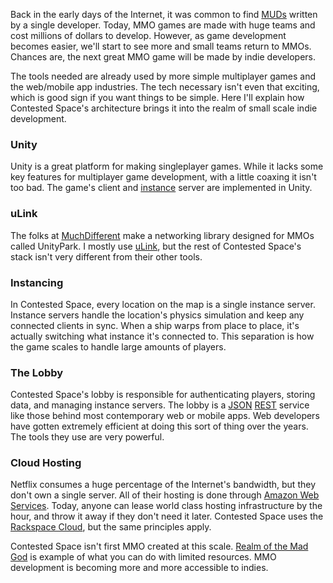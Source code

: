 Back in the early days of the Internet, it was common to find [MUDs](http://en.wikipedia.org/wiki/MUD) written by a single developer. Today, MMO games are made with huge teams and cost millions of dollars to develop. However, as game development becomes easier, we'll start to see more and small teams return to MMOs. Chances are, the next great MMO game will be made by indie developers.

The tools needed are already used by more simple multiplayer games and the web/mobile app industries. The tech necessary isn't even that exciting, which is good sign if you want things to be simple. Here I'll explain how Contested Space's architecture brings it into the realm of small scale indie development.

### Unity

Unity is a great platform for making singleplayer games. While it lacks some key features for multiplayer game development, with a little coaxing it isn't too bad. The game's client and [instance](http://en.wikipedia.org/wiki/Instance_dungeon) server are implemented in Unity.

### uLink

The folks at [MuchDifferent](http://www.muchdifferent.com/) make a networking library designed for MMOs called UnityPark. I mostly use [uLink](http://developer.muchdifferent.com/unitypark/uLink/uLink), but the rest of Contested Space's stack isn't very different from their other tools.

### Instancing

In Contested Space, every location on the map is a single instance server. Instance servers handle the location's physics simulation and keep any connected clients in sync. When a ship warps from place to place, it's actually switching what instance it's connected to. This separation is how the game scales to handle large amounts of players.

### The Lobby

Contested Space's lobby is responsible for authenticating players, storing data, and managing instance servers. The lobby is a [JSON](http://json.org/) [REST](http://en.wikipedia.org/wiki/Representational_state_transfer) service like those behind most contemporary web or mobile apps. Web developers have gotten extremely efficient at doing this sort of thing over the years. The tools they use are very powerful.

### Cloud Hosting

Netflix consumes a huge percentage of the Internet's bandwidth, but they don't own a single server. All of their hosting is done through [Amazon Web Services](http://aws.amazon.com/). Today, anyone can lease world class hosting infrastructure by the hour, and throw it away if they don't need it later. Contested Space uses the [Rackspace Cloud](http://www.rackspace.com/cloud/), but the same principles apply.

Contested Space isn't first MMO created at this scale. [Realm of the Mad God](http://en.wikipedia.org/wiki/Realm_of_the_Mad_God) is example of what you can do with limited resources. MMO development is becoming more and more accessible to indies.
